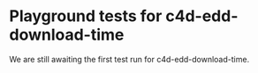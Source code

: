 # Playground tests for c4d-edd-download-time
We are still awaiting the first test run for c4d-edd-download-time.

